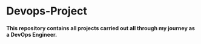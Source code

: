 # Devops-Project
#### This repository contains all projects carried out all through my journey as a DevOps Engineer.